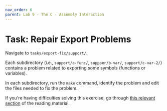 ```yaml
---
nav_order: 6
parent: Lab 9 - The C - Assembly Interaction
---
```


# Task: Repair Export Problems

Navigate to `tasks/export-fix/support/`.

Each subdirectory (i.e., `support/a-func/`, `suppoer/b-var/`, `support/c-var-2/`)
contains a problem related to exporting some symbols (functions or variables).

In each subdirectory, run the `make` command, identify the problem and edit the
files needed to fix the problem.

If you're having difficulties solving this exercise, go through
[this relevant section](../../reading/calling-convention.md) of the reading
material.

